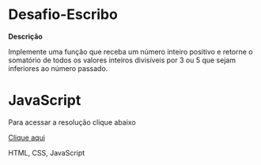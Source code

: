 <h1>Desafio-Escribo</h1>

<p><b>Descrição</b></p>

Implemente uma função que receba um número inteiro positivo e retorne o somatório de todos os valores inteiros divisíveis por 3 ou 5 que sejam inferiores ao número passado.

<h1>JavaScript</h1>
<p></p>Para acessar a resolução clique abaixo</p> 
<a href="https://desafio-escribo-br.vercel.app/">Clique aqui</a>
<p>HTML, CSS, JavaScript</p>
